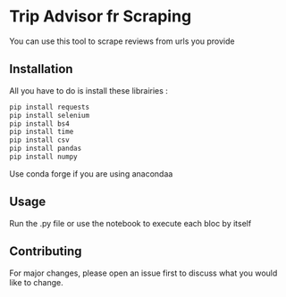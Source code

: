 # Trip Advisor fr Scraping

You can use this tool to scrape reviews from urls you provide

## Installation

All you have to do is install these librairies :

```bash
pip install requests
pip install selenium
pip install bs4
pip install time
pip install csv
pip install pandas
pip install numpy
```
Use conda forge if you are using anacondaa
## Usage

Run the .py file or use the notebook to execute each bloc by itself


## Contributing

For major changes, please open an issue first to discuss what you would like to change.


